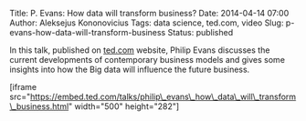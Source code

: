 Title: P. Evans: How data will transform business?
Date: 2014-04-14 07:00
Author: Aleksejus Kononovicius
Tags: data science, ted.com, video
Slug: p-evans-how-data-will-transform-business
Status: published

In this talk, published on
[ted.com](https://www.ted.com/talks/philip_evans_how_data_will_transform_business)
website, Philip Evans discusses the current developments of contemporary
business models and gives some insights into how the Big data will
influence the future business.

\[iframe
src="https://embed.ted.com/talks/philip\_evans\_how\_data\_will\_transform\_business.html"
width="500" height="282"\]

